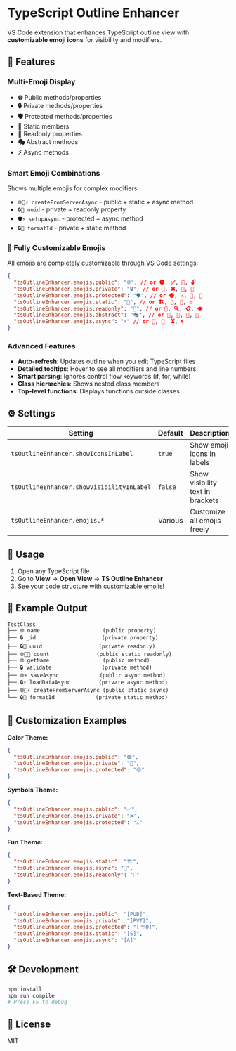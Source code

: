 # TypeScript Outline Enhancer

VS Code extension that enhances TypeScript outline view with **customizable emoji icons** for visibility and modifiers.

## 🌟 Features

### Multi-Emoji Display

- **🌐** Public methods/properties
- **🔒** Private methods/properties
- **🛡️** Protected methods/properties
- **📌** Static members
- **📖** Readonly properties
- **🎭** Abstract methods
- **⚡** Async methods

### Smart Emoji Combinations

Shows multiple emojis for complex modifiers:

- `🌐📌⚡ createFromServerAsync` - public + static + async method
- `🔒📖 uuid` - private + readonly property
- `🛡️⚡ setupAsync` - protected + async method
- `🔒📌 formatId` - private + static method

### 🎨 Fully Customizable Emojis

All emojis are completely customizable through VS Code settings:

```json
{
  "tsOutlineEnhancer.emojis.public": "🌐", // or 🟢, ✅, 📢, 🔓
  "tsOutlineEnhancer.emojis.private": "🔒", // or 🔴, ❌, 🚫, 🖤
  "tsOutlineEnhancer.emojis.protected": "🛡️", // or 🟡, ⚠️, 🔰, 🧡
  "tsOutlineEnhancer.emojis.static": "📌", // or 🏗️, 🔧, 🎯, ⚙️
  "tsOutlineEnhancer.emojis.readonly": "📖", // or 👀, 🔍, 📋, 👁️
  "tsOutlineEnhancer.emojis.abstract": "🎭", // or 💭, 🔮, 👻, 🌟
  "tsOutlineEnhancer.emojis.async": "⚡" // or 🚀, 🔄, ⏳, 🌀
}
```

### Advanced Features

- **Auto-refresh**: Updates outline when you edit TypeScript files
- **Detailed tooltips**: Hover to see all modifiers and line numbers
- **Smart parsing**: Ignores control flow keywords (if, for, while)
- **Class hierarchies**: Shows nested class members
- **Top-level functions**: Displays functions outside classes

## ⚙️ Settings

| Setting                                   | Default | Description                      |
| ----------------------------------------- | ------- | -------------------------------- |
| `tsOutlineEnhancer.showIconsInLabel`      | `true`  | Show emoji icons in labels       |
| `tsOutlineEnhancer.showVisibilityInLabel` | `false` | Show visibility text in brackets |
| `tsOutlineEnhancer.emojis.*`              | Various | Customize all emojis freely      |

## 🚀 Usage

1. Open any TypeScript file
2. Go to **View** → **Open View** → **TS Outline Enhancer**
3. See your code structure with customizable emojis!

## 📝 Example Output

```
TestClass
├── 🌐 name                    (public property)
├── 🔒 _id                     (private property)
├── 🔒📖 uuid                  (private readonly)
├── 🌐📌📖 count               (public static readonly)
├── 🌐 getName                 (public method)
├── 🔒 validate                (private method)
├── 🌐⚡ saveAsync             (public async method)
├── 🔒⚡ loadDataAsync         (private async method)
├── 🌐📌⚡ createFromServerAsync (public static async)
└── 🔒📌 formatId             (private static method)
```

## 🎨 Customization Examples

**Color Theme:**

```json
{
  "tsOutlineEnhancer.emojis.public": "🟢",
  "tsOutlineEnhancer.emojis.private": "🔴",
  "tsOutlineEnhancer.emojis.protected": "🟡"
}
```

**Symbols Theme:**

```json
{
  "tsOutlineEnhancer.emojis.public": "✅",
  "tsOutlineEnhancer.emojis.private": "❌",
  "tsOutlineEnhancer.emojis.protected": "⚠️"
}
```

**Fun Theme:**

```json
{
  "tsOutlineEnhancer.emojis.static": "🏗️",
  "tsOutlineEnhancer.emojis.async": "🚀",
  "tsOutlineEnhancer.emojis.readonly": "👀"
}
```

**Text-Based Theme:**

```json
{
  "tsOutlineEnhancer.emojis.public": "[PUB]",
  "tsOutlineEnhancer.emojis.private": "[PVT]",
  "tsOutlineEnhancer.emojis.protected": "[PRO]",
  "tsOutlineEnhancer.emojis.static": "[S]",
  "tsOutlineEnhancer.emojis.async": "[A]"
}
```

## 🛠️ Development

```bash
npm install
npm run compile
# Press F5 to debug
```

## 📄 License

MIT
